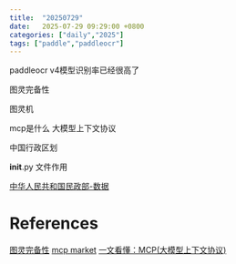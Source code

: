 ```yaml
---
title:  "20250729"
date:   2025-07-29 09:29:00 +0800
categories: ["daily","2025"]
tags: ["paddle","paddleocr"]
---
```


paddleocr v4模型识别率已经很高了


图灵完备性

图灵机

mcp是什么 大模型上下文协议

中国行政区划

__init__.py 文件作用

[中华人民共和国民政部-数据](https://www.mca.gov.cn/n156/n186/index.html)
# References

[图灵完备性](https://zh.wikipedia.org/wiki/%E5%9C%96%E9%9D%88%E5%AE%8C%E5%82%99%E6%80%A7)
[mcp market](https://mcpmarket.com/zh)
[一文看懂：MCP(大模型上下文协议)](https://zhuanlan.zhihu.com/p/27327515233)
